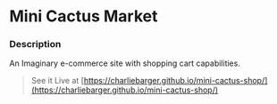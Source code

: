 # Mini Cactus Market

### Description

An Imaginary e-commerce site with shopping cart capabilities.

> See it Live at [https://charliebarger.github.io/mini-cactus-shop/](https://charliebarger.github.io/mini-cactus-shop/)

